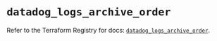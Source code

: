 # `datadog_logs_archive_order`

Refer to the Terraform Registry for docs: [`datadog_logs_archive_order`](https://registry.terraform.io/providers/datadog/datadog/3.49.0/docs/resources/logs_archive_order).
